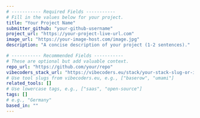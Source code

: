 ```yaml
---
# ----------- Required Fields -----------
# Fill in the values below for your project.
title: "Your Project Name"
submitter_github: "your-github-username"
project_url: "https://your-project-live-url.com"
image_url: "https://your-image-host.com/image.jpg"
description: "A concise description of your project (1-2 sentences)."

# ----------- Recommended Fields -----------
# These are optional but add valuable context.
repo_url: "https://github.com/your/repo"
vibecoders_stack_url: "https://vibecoders.eu/stack/your-stack-slug-or-id"
# Use tool slugs from vibecoders.eu, e.g., ["baserow", "umami"]
related_tools: []
# Use lowercase tags, e.g., ["saas", "open-source"]
tags: []
# e.g., "Germany"
based_in: ""
---
```

